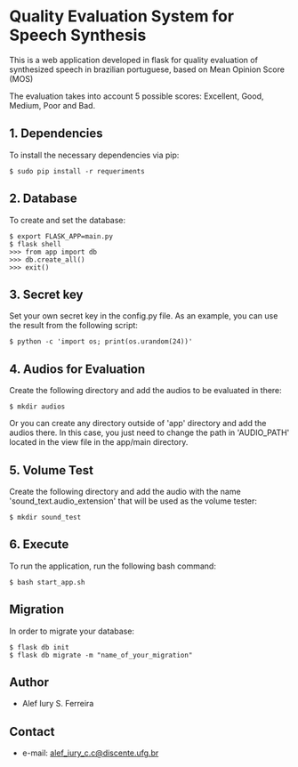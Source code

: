 # Quality Evaluation System for Speech Synthesis

This is a web application developed in flask for quality evaluation of synthesized speech in brazilian portuguese, based on Mean Opinion Score (MOS)

The evaluation takes into account 5 possible scores: Excellent, Good, Medium, Poor and Bad.

## 1. Dependencies

To install the necessary dependencies via pip:

```
$ sudo pip install -r requeriments
```

## 2. Database

To create and set the database:

```
$ export FLASK_APP=main.py
$ flask shell
>>> from app import db
>>> db.create_all()
>>> exit()
```

## 3. Secret key

Set your own secret key in the config.py file. As an example, you can use the result from the following script:

```
$ python -c 'import os; print(os.urandom(24))'
```

## 4. Audios for Evaluation

Create the following directory and add the audios to be evaluated in there:

```
$ mkdir audios
```

Or you can create any directory outside of 'app' directory and add the audios there. In this case, you
just need to change the path in 'AUDIO_PATH' located in the view file in the app/main directory.

## 5. Volume Test

Create the following directory and add the audio with the name 'sound_text.audio_extension' that will be used as the volume tester:

```
$ mkdir sound_test
```

## 6. Execute

To run the application, run the following bash command:

```
$ bash start_app.sh
```

## Migration

In order to migrate your database:

```
$ flask db init
$ flask db migrate -m "name_of_your_migration"
```

## Author

- Alef Iury S. Ferreira

## Contact

- e-mail: alef_iury_c.c@discente.ufg.br
